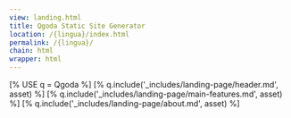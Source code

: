 ```yaml
---
view: landing.html
title: Qgoda Static Site Generator
location: /{lingua}/index.html
permalink: /{lingua}/
chain: html
wrapper: html
---
```

[% USE q = Qgoda %]
[% q.include('_includes/landing-page/header.md', asset) %]
[% q.include('_includes/landing-page/main-features.md', asset) %]
[% q.include('_includes/landing-page/about.md', asset) %]
